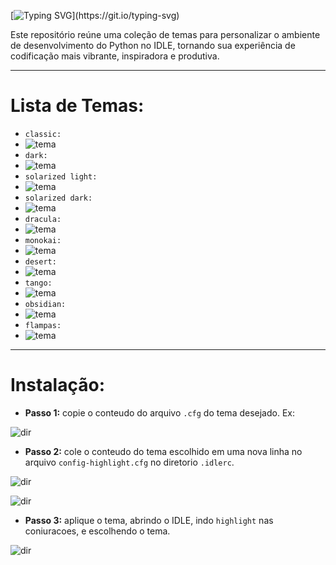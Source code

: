 [![Typing SVG](https://readme-typing-svg.demolab.com?font=Jersey+15&size=35&pause=1000&color=2CC200&random=false&width=435&lines=IDLE_themes_)](https://git.io/typing-svg)

Este repositório reúne uma coleção de temas para personalizar o ambiente de desenvolvimento do Python no IDLE, tornando sua experiência de codificação mais vibrante, inspiradora e produtiva. 

---

# **Lista de Temas:**

* `classic:`
* ![tema](classic.png)
* `dark:`
* ![tema](dark.png)
* `solarized light:`
* ![tema](solarizedL.png)
* `solarized dark:`
* ![tema](solarizedD.png)
* `dracula:`
* ![tema](dracula.png)
* `monokai:`
* ![tema](monokai.png)
* `desert:`
* ![tema](desert.png)
* `tango:`
* ![tema](tango.png)
* `obsidian:`
* ![tema](obsidian.png)
* `flampas:`
* ![tema](flampas.png)
---

# **Instalação:**

* **Passo 1:** copie o conteudo do arquivo `.cfg` do tema desejado. Ex:

![dir](cfgF.png)

* **Passo 2:** cole o conteudo do tema escolhido em uma nova linha no arquivo `config-highlight.cfg` no diretorio `.idlerc`.

![dir](dir.png)

![dir](theme.png)

* **Passo 3:** aplique o tema, abrindo o IDLE, indo `highlight` nas coniuracoes, e escolhendo o tema.

![dir](apply.png)

